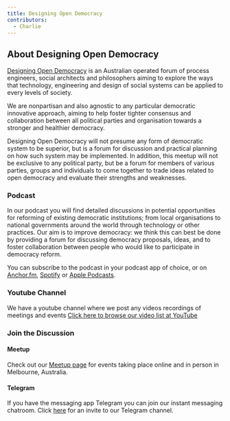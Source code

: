 ```yaml
---
title: Designing Open Democracy
contributors:
  - Charlie
---
```


## About Designing Open Democracy

[Designing Open Democracy](https://www.designingopendemocracy.com) is an
Australian operated forum of process engineers, social architects and
philosophers aiming to explore the ways that technology, engineering and
design of social systems can be applied to every levels of society.

We are nonpartisan and also agnostic to any particular democratic
innovative approach, aiming to help foster tighter consensus and
collaboration between all political parties and organisation towards a
stronger and healthier democracy.

Designing Open Democracy will not presume any form of democratic system
to be superior, but is a forum for discussion and practical planning on
how such system may be implemented. In addition, this meetup will not be
exclusive to any political party, but be a forum for members of various
parties, groups and individuals to come together to trade ideas related
to open democracy and evaluate their strengths and weaknesses.

### Podcast

In our podcast you will find detailed discussions in potential
opportunities for reforming of existing democratic institutions; from
local organisations to national governments around the world through
technology or other practices. Our aim is to improve democracy: we think
this can best be done by providing a forum for discussing democracy
proposals, ideas, and to foster collaboration between people who would
like to participate in democracy reform.

You can subscribe to the podcast in your podcast app of choice, or on
[Anchor.fm](https://anchor.fm/designingopendemocracy),
[Spotify](https://open.spotify.com/show/4aOBVMKFEfgf03P6mNNZdw) or
[Apple
Podcasts](https://podcasts.apple.com/au/podcast/designing-open-democracy/id1492656241).

### Youtube Channel

We have a youtube channel where we post any videos recordings of meetings and events [Click here to browse our video list at YouTube](https://www.youtube.com/channel/UCqIo0VC_zHyPjzNKIafGJpg/featured)


### Join the Discussion

#### Meetup

Check out our [Meetup page](https://www.designingopendemocracy.com) for
events taking place online and in person in Melbourne, Australia.

#### Telegram

If you have the messaging app Telegram you can join our instant
messaging chatroom. Click
[here](https://t.me/joinchat/HNk_UBX8A7jBPJPbAZU5Zg) for an invite to
our Telegram channel.
